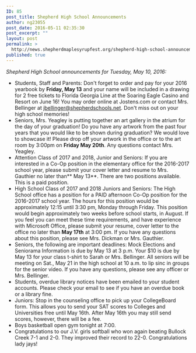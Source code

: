 ```yaml
---
ID: 85
post_title: Shepherd High School Announcements
author: ng23055
post_date: 2016-05-11 02:35:30
post_excerpt: ""
layout: post
permalink: >
  http://news.shepherdmaplesyrupfest.org/shepherd-high-school-announcements/
published: true
---
```

*Shepherd High School announcements for Tuesday, May 10, 2016:* 
*   Students, Staff and Parents: Don't forget to order and pay for your 2016 yearbook by **Friday, May 13** and your name will be included in a drawing for 2 free tickets to Florida Georgia Line at the Soaring Eagle Casino and Resort on June 16! You may order online at Jostens.com or contact Mrs. Bellinger at <jbellinger@shepherdschools.net>. Don't miss out on your high school memories!
*   Seniors, Mrs. Yeagley is putting together an art gallery in the atrium for the day of your graduation! Do you have any artwork from the past four years that you would like to be shown during graduation? We would love to showcase it! Please drop off your artwork in the office or to the art room by 3:00pm on **Friday May 20th**. Any questions contact Mrs. Yeagley.
*   Attention Class of 2017 and 2018, Junior and Seniors: If you are interested in a Co-Op position in the elementary office for the 2016-2017 school year, please submit your cover letter and resume to Mrs. Gauthier no later than** May 13**. There are two positions available. This is a paid position.
*   High School Class of 2017 and 2018 Juniors and Seniors: The High School office has a position for a PAID afternoon Co-Op position for the 2016-2017 school year. The hours for this position would be approximately 12:15 until 3:30 pm, Monday through Friday. This position would begin approximately two weeks before school starts, in August. If you feel you can meet these time requirements, and have experience with Microsoft Office, please submit your resume, cover letter to the office no later than **May 17th** at 3:00 pm. If you have any questions about this position, please see Mrs. Dickman or Mrs. Gauthier.
*   Seniors, the following are important deadlines: Mock Elections and Seniorama Information is due by May 13 at 3 p.m. Your $10 is due by May 13 for your class t-shirt to Sarah or Mrs. Bellinger. All seniors will be meeting on Sat., May 21 in the high school at 10 a.m. to lip sinc in groups for the senior video. If you have any questions, please see any officer or Mrs. Bellinger.
*   Students, overdue library notices have been emailed to your student accounts. Please check your email to see if you have an overdue book or a library fine.
*   Juniors: Stop in the counseling office to pick up your CollegeBoard form. This allows you to send your SAT scores to Colleges and Universities free until May 16th. After May 16th you may still send scores, however, there will be a fee.
*   Boys basketball open gym tonight at 7:00.
*   Congratulations to our J.V. girls softball who won again beating Bullock Creek 7-1 and 2-0. They improved their record to 22-0. Congratulations lady jays!